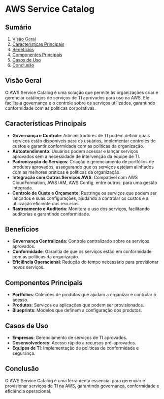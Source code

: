 # AWS Service Catalog

## Sumário
1. [Visão Geral](#visão-geral)
2. [Características Principais](#características-principais)
3. [Benefícios](#benefícios)
4. [Componentes Principais](#componentes-principais)
5. [Casos de Uso](#casos-de-uso)
6. [Conclusão](#conclusão)

## Visão Geral
O AWS Service Catalog é uma solução que permite às organizações criar e gerenciar catálogos de serviços de TI aprovados para uso na AWS. Ele facilita a governança e o controle sobre os serviços utilizados, garantindo conformidade com as políticas corporativas.

## Características Principais
- **Governança e Controle**: Administradores de TI podem definir quais serviços estão disponíveis para os usuários, implementar controles de custos e garantir conformidade com as políticas da organização.
- **Autoatendimento**: Usuários podem acessar e lançar serviços aprovados sem a necessidade de intervenção da equipe de TI.
- **Padronização de Serviços**: Criação e gerenciamento de portfólios de produtos aprovados, assegurando que os serviços estejam alinhados com as melhores práticas e políticas da organização.
- **Integração com Outros Serviços AWS**: Compatível com AWS CloudFormation, AWS IAM, AWS Config, entre outros, para uma gestão integrada.
- **Controle de Custo e Orçamento**: Restringe os serviços que podem ser lançados e suas configurações, ajudando a controlar os custos e a utilização eficiente dos recursos.
- **Rastreamento e Auditoria**: Monitora o uso dos serviços, facilitando auditorias e garantindo conformidade.

## Benefícios
- **Governança Centralizada**: Controle centralizado sobre os serviços aprovados.
- **Conformidade**: Garantia de que os serviços estão em conformidade com as políticas da organização.
- **Eficiência Operacional**: Redução do tempo necessário para provisionar novos serviços.

## Componentes Principais
- **Portfólios**: Coleções de produtos que ajudam a organizar e controlar o acesso.
- **Produtos**: Serviços ou aplicações que podem ser provisionados.
- **Blueprints**: Modelos que definem a configuração dos produtos.

## Casos de Uso
- **Empresas**: Gerenciamento de serviços de TI aprovados.
- **Desenvolvedores**: Acesso rápido a recursos pré-aprovados.
- **Equipes de TI**: Implementação de políticas de conformidade e segurança.

## Conclusão
O AWS Service Catalog é uma ferramenta essencial para gerenciar e provisionar serviços de TI na AWS, garantindo governança, conformidade e eficiência operacional.

